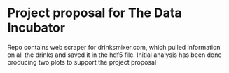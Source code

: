 # Project proposal for The Data Incubator
Repo contains web scraper for drinksmixer.com, which pulled information on all the drinks and saved it in the hdf5 file.
Initial analysis has been done producing two plots to support the project proposal
